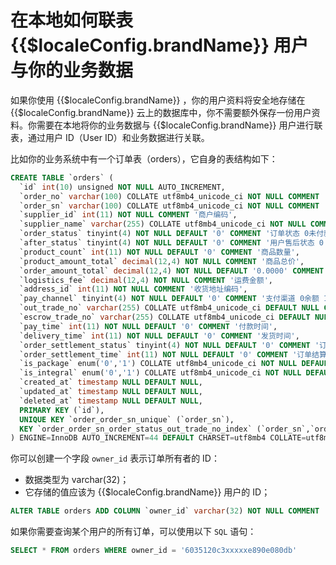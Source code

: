 # 在本地如何联表 {{$localeConfig.brandName}} 用户与你的业务数据

<LastUpdated/>

如果你使用 {{$localeConfig.brandName}} ，你的用户资料将安全地存储在 {{$localeConfig.brandName}} 云上的数据库中，你不需要额外保存一份用户资料。你需要在本地将你的业务数据与 {{$localeConfig.brandName}} 用户进行联表，通过用户 ID（User ID）和业务数据进行关联。

比如你的业务系统中有一个订单表（orders），它自身的表结构如下：

```sql
CREATE TABLE `orders` (
  `id` int(10) unsigned NOT NULL AUTO_INCREMENT,
  `order_no` varchar(100) COLLATE utf8mb4_unicode_ci NOT NULL COMMENT '订单编号',
  `order_sn` varchar(100) COLLATE utf8mb4_unicode_ci NOT NULL COMMENT '交易号',
  `supplier_id` int(11) NOT NULL COMMENT '商户编码',
  `supplier_name` varchar(255) COLLATE utf8mb4_unicode_ci NOT NULL COMMENT '商户名称',
  `order_status` tinyint(4) NOT NULL DEFAULT '0' COMMENT '订单状态 0未付款,1已付款,2已发货,3已签收,-1退货申请,-2退货中,-3已退货,-4取消交易',
  `after_status` tinyint(4) NOT NULL DEFAULT '0' COMMENT '用户售后状态 0 未发起售后 1 申请售后 -1 售后已取消 2 处理中 200 处理完毕',
  `product_count` int(11) NOT NULL DEFAULT '0' COMMENT '商品数量',
  `product_amount_total` decimal(12,4) NOT NULL COMMENT '商品总价',
  `order_amount_total` decimal(12,4) NOT NULL DEFAULT '0.0000' COMMENT '实际付款金额',
  `logistics_fee` decimal(12,4) NOT NULL COMMENT '运费金额',
  `address_id` int(11) NOT NULL COMMENT '收货地址编码',
  `pay_channel` tinyint(4) NOT NULL DEFAULT '0' COMMENT '支付渠道 0余额 1微信 2支付宝',
  `out_trade_no` varchar(255) COLLATE utf8mb4_unicode_ci DEFAULT NULL COMMENT '订单支付单号',
  `escrow_trade_no` varchar(255) COLLATE utf8mb4_unicode_ci DEFAULT NULL COMMENT '第三方支付流水号',
  `pay_time` int(11) NOT NULL DEFAULT '0' COMMENT '付款时间',
  `delivery_time` int(11) NOT NULL DEFAULT '0' COMMENT '发货时间',
  `order_settlement_status` tinyint(4) NOT NULL DEFAULT '0' COMMENT '订单结算状态 0未结算 1已结算',
  `order_settlement_time` int(11) NOT NULL DEFAULT '0' COMMENT '订单结算时间',
  `is_package` enum('0','1') COLLATE utf8mb4_unicode_ci NOT NULL DEFAULT '0' COMMENT '是否是套餐',
  `is_integral` enum('0','1') COLLATE utf8mb4_unicode_ci NOT NULL DEFAULT '0' COMMENT '是否是积分产品',
  `created_at` timestamp NULL DEFAULT NULL,
  `updated_at` timestamp NULL DEFAULT NULL,
  `deleted_at` timestamp NULL DEFAULT NULL,
  PRIMARY KEY (`id`),
  UNIQUE KEY `order_order_sn_unique` (`order_sn`),
  KEY `order_order_sn_order_status_out_trade_no_index` (`order_sn`,`order_status`,`out_trade_no`(191))
) ENGINE=InnoDB AUTO_INCREMENT=44 DEFAULT CHARSET=utf8mb4 COLLATE=utf8mb4_unicode_ci;
```

你可以创建一个字段 `owner_id` 表示订单所有者的 ID：

- 数据类型为 varchar(32)；
- 它存储的值应该为 {{$localeConfig.brandName}} 用户的 ID；

```sql
ALTER TABLE orders ADD COLUMN `owner_id` varchar(32) NOT NULL COMMENT '订单所有者用户 ID',
```

如果你需要查询某个用户的所有订单，可以使用以下 `SQL` 语句：

```sql
SELECT * FROM orders WHERE owner_id = '6035120c3xxxxxe890e080db'
```
